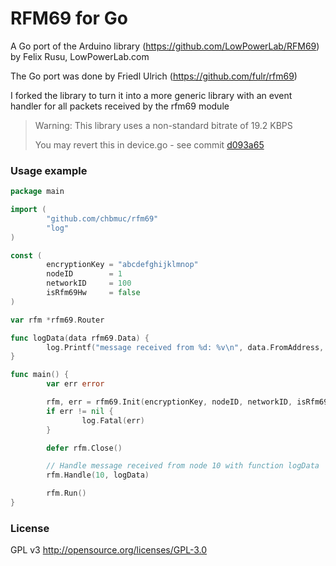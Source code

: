

RFM69 for Go
============

A Go port of the Arduino library (https://github.com/LowPowerLab/RFM69) by Felix Rusu, LowPowerLab.com

The Go port was done by Friedl Ulrich (https://github.com/fulr/rfm69)

I forked the library to turn it into a more generic library with an event
handler for all packets received by the rfm69 module

> Warning: This library uses a non-standard bitrate of 19.2 KBPS
>
> You may revert this in device.go - see commit [d093a65](https://github.com/chbmuc/rfm69/commit/d093a65137f74539dd07e5fc7c16b79fa1b1482a)

### Usage example
```go
package main

import (
        "github.com/chbmuc/rfm69"
        "log"
)

const (
        encryptionKey = "abcdefghijklmnop"
        nodeID        = 1
        networkID     = 100
        isRfm69Hw     = false
)

var rfm *rfm69.Router

func logData(data rfm69.Data) {
        log.Printf("message received from %d: %v\n", data.FromAddress, data.Data)
}

func main() {
        var err error

        rfm, err = rfm69.Init(encryptionKey, nodeID, networkID, isRfm69Hw)
        if err != nil {
                log.Fatal(err)
        }

        defer rfm.Close()

        // Handle message received from node 10 with function logData
        rfm.Handle(10, logData)

        rfm.Run()
}
```

### License

GPL v3 http://opensource.org/licenses/GPL-3.0
